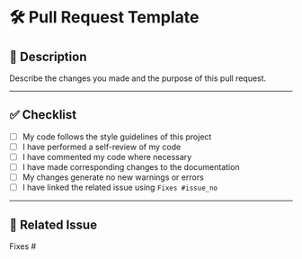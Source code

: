 # 🛠️ Pull Request Template

## 📄 Description

Describe the changes you made and the purpose of this pull request.

---

## ✅ Checklist

- [ ] My code follows the style guidelines of this project
- [ ] I have performed a self-review of my code
- [ ] I have commented my code where necessary
- [ ] I have made corresponding changes to the documentation
- [ ] My changes generate no new warnings or errors
- [ ] I have linked the related issue using `Fixes #issue_no`

---

## 📎 Related Issue

Fixes #
